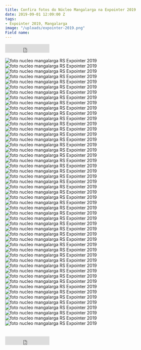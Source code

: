 ```yaml
---
title: Confira fotos do Núcleo Mangalarga na Expointer 2019
date: 2019-09-01 12:09:00 Z
tags:
- Expointer 2019, Mangalarga
image: "/uploads/expointer-2019.png"
Field name:
---
```


<iframe src="https://www.facebook.com/plugins/share_button.php?href=https%3A%2F%2Fwww.facebook.com%2Fmangalargars&layout=button_count&size=large&appId=470737649622328&width=143&height=28" width="143" height="28" style="border:none;overflow:hidden" scrolling="no" frameborder="0" allowTransparency="true" allow="encrypted-media"></iframe>
<br>
<br>
<div class="flex-content-row">

  <div class="flex-item-row flex-item-50">
    <img src="https://scontent.fpoa14-1.fna.fbcdn.net/v/t1.0-9/69576055_1179760255545692_6955637623918428160_n.jpg?_nc_cat=107&_nc_oc=AQm6vWYd9eovAweL1Zjs6vXCQMlGb0nbO4bKaNCAd5_yz2NscJns2AOZACFH9MyKfTc&_nc_ht=scontent.fpoa14-1.fna&oh=757222c00eb7afadd11a3498d8b50722&oe=5DFC2AD5" alt="foto nucleo mangalarga RS Expointer 2019">
  </div>
  <div class="flex-item-row flex-item-50">
    <img src="https://scontent.fpoa14-1.fna.fbcdn.net/v/t1.0-9/69363079_1179760245545693_1667320421864701952_n.jpg?_nc_cat=100&_nc_oc=AQkPOIwI-H2OJw8P0Iwutj-RszoIKrKBEgn01RWR4pznCJP8ItT_-mNjjJWMd_uWMZk&_nc_ht=scontent.fpoa14-1.fna&oh=e0184f6bf0dbe55f8fbcc95548ce7e70&oe=5DFD65C8" alt="foto nucleo mangalarga RS Expointer 2019">
  </div>
  <div class="flex-item-row flex-item-50">
    <img src="https://scontent.fpoa14-1.fna.fbcdn.net/v/t1.0-9/69250820_1179760232212361_7294506184181022720_n.jpg?_nc_cat=111&_nc_oc=AQnU1ta050oaQmZMQ-K60AUb1MiNDA_rapfoeMvDp5LMfYJ5GCqjPsWaNAlsKP2ds3Y&_nc_ht=scontent.fpoa14-1.fna&oh=daf5b5dd71bcfc4ca798359b0127676f&oe=5E15E3FA" alt="foto nucleo mangalarga RS Expointer 2019">
  </div>
  <div class="flex-item-row flex-item-50">
    <img src="https://scontent.fpoa14-1.fna.fbcdn.net/v/t1.0-9/69394319_1179760238879027_5061328210524897280_o.jpg?_nc_cat=105&_nc_oc=AQlYHA4jYs3j7uk5cnCV7IS-IFbH4Snl6v23B0-nuWiSOVye3ddO3_O95tq30l0iSRE&_nc_ht=scontent.fpoa14-1.fna&oh=f9103a2c41d3504a69682305f03a884f&oe=5E129166" alt="foto nucleo mangalarga RS Expointer 2019">
  </div>
  <div class="flex-item-row flex-item-50">
    <img src="https://scontent.fpoa14-1.fna.fbcdn.net/v/t1.0-9/69483087_1179760832212301_4062185175272914944_o.jpg?_nc_cat=109&_nc_oc=AQlDy0MHLVqqEFRE48sJLTFxne1n0jJWxI6CREWpMPVapbSlqCeLtnHUS03grWumsTs&_nc_ht=scontent.fpoa14-1.fna&oh=13d808e66736dfe48208521e2a2f5e15&oe=5DC7DCF0" alt="foto nucleo mangalarga RS Expointer 2019">
  </div>
  <div class="flex-item-row flex-item-50">
    <img src="https://scontent.fpoa14-1.fna.fbcdn.net/v/t1.0-9/69269757_1179760712212313_9126047807344476160_n.jpg?_nc_cat=106&_nc_oc=AQm2rneo_hOxwZt6IG3x7Fx5tTTHT3wp-Vo0AXrzGWRpo13Z7Nm9-WgUVT1DXHpFB-E&_nc_ht=scontent.fpoa14-1.fna&oh=7447e8bf287b6a918922558785853d9c&oe=5DFE41F3" alt="foto nucleo mangalarga RS Expointer 2019">
  </div>
  <div class="flex-item-row flex-item-50">
    <img src="https://scontent.fpoa14-1.fna.fbcdn.net/v/t1.0-9/69929586_1179760685545649_8617794769243865088_n.jpg?_nc_cat=106&_nc_oc=AQlc2UDai1uMoLkKlouc2I2prNMHhs6g9F2XxdjMrBJgbaVhDQ9yliRVW_GACnkIK_w&_nc_ht=scontent.fpoa14-1.fna&oh=d869e01cc504e8b462efd14a09378c64&oe=5DC7B938" alt="foto nucleo mangalarga RS Expointer 2019">
  </div>
  <div class="flex-item-row flex-item-50">
    <img src="https://scontent.fpoa14-1.fna.fbcdn.net/v/t1.0-9/69746892_1179760675545650_4542416841712074752_n.jpg?_nc_cat=102&_nc_oc=AQkSnejHoCwVFNMPqBi0ukaoopuoCdd2_LMTChaEvYfxyzxz5q1GMWmWs3khHEO6gAk&_nc_ht=scontent.fpoa14-1.fna&oh=a981a9db0490005bc33661fd8203c1a5&oe=5E04C7A5" alt="foto nucleo mangalarga RS Expointer 2019">
  </div>
  <div class="flex-item-row flex-item-50">
    <img src="https://scontent.fpoa14-1.fna.fbcdn.net/v/t1.0-9/70206187_1179760592212325_3802907920987848704_o.jpg?_nc_cat=106&_nc_oc=AQlJ2wsMEHeG2h8VuDE304uVapEwvwVJclJwGK4LhyyTQooax7OZ7Xt658Uo7HftZTs&_nc_ht=scontent.fpoa14-1.fna&oh=c27402d6f36ea7fec753f53e22c1f656&oe=5E096364" alt="foto nucleo mangalarga RS Expointer 2019">
  </div>
  <div class="flex-item-row flex-item-50">
    <img src="https://scontent.fpoa14-1.fna.fbcdn.net/v/t1.0-9/69458450_1179760575545660_3272769988699619328_o.jpg?_nc_cat=100&_nc_oc=AQnMJh9Kd94bVN-Vj694XyDZgu-r-qUsohgmdka2YEQsknmvsnbjj2sBJQryDbxgwgk&_nc_ht=scontent.fpoa14-1.fna&oh=0a845073e84ecec6b0287624dae34bb6&oe=5E111EB6" alt="foto nucleo mangalarga RS Expointer 2019">
  </div>
  <div class="flex-item-row flex-item-50">
    <img src="https://scontent.fpoa14-1.fna.fbcdn.net/v/t1.0-9/69321966_1179760558878995_8131954017250050048_n.jpg?_nc_cat=110&_nc_oc=AQlhHNiUaPBDX0F8Fdd54M-Gx4EyHPuRLXHgfFI8y7ltmcFFYt-QVzu8iirMpEmqeH8&_nc_ht=scontent.fpoa14-1.fna&oh=9913ad8a6c1b7af899a86bfebf63157b&oe=5E0EC8C3" alt="foto nucleo mangalarga RS Expointer 2019">
  </div>
  <div class="flex-item-row flex-item-50">
    <img src="https://scontent.fpoa14-1.fna.fbcdn.net/v/t1.0-9/69853811_1179760538878997_3665703824917528576_n.jpg?_nc_cat=107&_nc_oc=AQmmjPtoNNZiLuF5RaPbMba0VzZ3Mt5IkLV-3Dzl--w2BsgEK9lImyEukEEuoq1EMzE&_nc_ht=scontent.fpoa14-1.fna&oh=3924644592960f5b7a399ca1b73ec7f4&oe=5DCB99FB" alt="foto nucleo mangalarga RS Expointer 2019">
  </div>
  <div class="flex-item-row flex-item-50">
    <img src="https://scontent.fpoa14-1.fna.fbcdn.net/v/t1.0-9/69853811_1179760538878997_3665703824917528576_n.jpg?_nc_cat=107&_nc_oc=AQmmjPtoNNZiLuF5RaPbMba0VzZ3Mt5IkLV-3Dzl--w2BsgEK9lImyEukEEuoq1EMzE&_nc_ht=scontent.fpoa14-1.fna&oh=3924644592960f5b7a399ca1b73ec7f4&oe=5DCB99FB" alt="foto nucleo mangalarga RS Expointer 2019">
  </div>
  <div class="flex-item-row flex-item-50">
    <img src="https://scontent.fpoa14-1.fna.fbcdn.net/v/t1.0-9/69700182_1179760485545669_6475287906008170496_n.jpg?_nc_cat=111&_nc_oc=AQkCHhBFPIucPVY_4y8NSKTmlUhnNTDua6hVMJMZ-fMmmjaw6Xtk-oQKuckFTg7ZKg4&_nc_ht=scontent.fpoa14-1.fna&oh=14e3a6c6f91f5ddca04e8977cfb777a2&oe=5E0C0FB1" alt="foto nucleo mangalarga RS Expointer 2019">
  </div>
  <div class="flex-item-row flex-item-50">
    <img src="https://scontent.fpoa14-1.fna.fbcdn.net/v/t1.0-9/69672423_1179760375545680_8615974587873624064_o.jpg?_nc_cat=104&_nc_oc=AQmY5HXf4jkuKEbDRddlW21VW_C0485KuLG1_x6r-TYKmNKZv2X-x8YcQ7kHA3L8uXQ&_nc_ht=scontent.fpoa14-1.fna&oh=cb1cac907abd79cd030928f0b0639f53&oe=5E0D4F4D" alt="foto nucleo mangalarga RS Expointer 2019">
  </div>
  <div class="flex-item-row flex-item-50">
    <img src="https://scontent.fpoa14-1.fna.fbcdn.net/v/t1.0-9/69364999_1179760378879013_1031796262854197248_o.jpg?_nc_cat=106&_nc_oc=AQkbD_ogmRXkKJVhOJ153WzlSiSLGs6Tc1Ulw44HBsgH2053fKie5sS8g90c-fQPKFY&_nc_ht=scontent.fpoa14-1.fna&oh=114aa384299b614b29487fb799551a01&oe=5E077E8E" alt="foto nucleo mangalarga RS Expointer 2019">
  </div>
  <div class="flex-item-row flex-item-50">
    <img src="https://scontent.fpoa14-1.fna.fbcdn.net/v/t1.0-9/69447086_1179760848878966_6034012335973072896_n.jpg?_nc_cat=111&_nc_oc=AQkiMOU48pLOSquxv5z0WxwhnXU0EPh_Ew8Vp65YZlIaKKXFshYqnqurgT64dKd44q4&_nc_ht=scontent.fpoa14-1.fna&oh=f4f0a3eb9dbcb554c2c65911fce57f79&oe=5E0A28AD" alt="foto nucleo mangalarga RS Expointer 2019">
  </div>
  <div class="flex-item-row flex-item-50">
    <img src="https://scontent.fpoa14-1.fna.fbcdn.net/v/t1.0-9/69681811_1179760868878964_1794997799436156928_o.jpg?_nc_cat=108&_nc_oc=AQmulidUzZOqdkjx0zOVtMyQ37vd8G2jSiEOnPD6m25ivU74molfHjRgGOTqo0bOxCY&_nc_ht=scontent.fpoa14-1.fna&oh=93953041807dbfad12c93c2ad9474cb0&oe=5DCC287A" alt="foto nucleo mangalarga RS Expointer 2019">
  </div>
  <div class="flex-item-row flex-item-50">
    <img src="https://scontent.fpoa14-1.fna.fbcdn.net/v/t1.0-9/69313108_1179760962212288_8105361598387847168_o.jpg?_nc_cat=107&_nc_oc=AQkQck4SdnJSCqbLSYFAqEVpg_EGr4VACPP82ukQp0qjnWaRW9P57CUVW23Xa4J4PII&_nc_ht=scontent.fpoa14-1.fna&oh=f140298c52e9d5efd762b5af36f995e8&oe=5DCE3B4E" alt="foto nucleo mangalarga RS Expointer 2019">
  </div>
  <div class="flex-item-row flex-item-50">
    <img src="https://scontent.fpoa14-1.fna.fbcdn.net/v/t1.0-9/69936922_1179760988878952_4883439963728773120_o.jpg?_nc_cat=105&_nc_oc=AQk5siIpXdvO-VAJl0Uk22UZSAfHxWp0A_5qpyXcAm2Uu3rEFpnrYY8VI3lxsW49ZZk&_nc_ht=scontent.fpoa14-1.fna&oh=a109578d51cd6ea091356ffc8d3080c2&oe=5DCE726B" alt="foto nucleo mangalarga RS Expointer 2019">
  </div>
  <div class="flex-item-row flex-item-50">
    <img src="https://scontent.fpoa14-1.fna.fbcdn.net/v/t1.0-9/69804432_1179761008878950_4702288155968012288_o.jpg?_nc_cat=111&_nc_oc=AQnZ1vb8lZCL8bWQIzWunqfmivdq5ib5BJb-Qu3xR3rvFfNOxkVG854PQn4kELWCEd8&_nc_ht=scontent.fpoa14-1.fna&oh=ffba6677eb3a915d849f44e6f75e985e&oe=5DF96966" alt="foto nucleo mangalarga RS Expointer 2019">
  </div>
  <div class="flex-item-row flex-item-50">
    <img src="https://scontent.fpoa14-1.fna.fbcdn.net/v/t1.0-9/69910963_1179761175545600_6109824190989205504_n.jpg?_nc_cat=111&_nc_oc=AQnEbM3iKj_h5mxOcgoVClAoCBCJn9cxbgeTftSkhSyJrvJC-MIPnrHnz7d726diAmA&_nc_ht=scontent.fpoa14-1.fna&oh=0f2c5d1127ec5a6afb059de54bc350e3&oe=5E085FB2" alt="foto nucleo mangalarga RS Expointer 2019">
  </div>
  <div class="flex-item-row flex-item-50">
    <img src="https://scontent.fpoa14-1.fna.fbcdn.net/v/t1.0-9/70091190_1179761192212265_8948433192914780160_n.jpg?_nc_cat=109&_nc_oc=AQk8gVbpQ236AItDO8NsEtpvE1TOEmmz9NQZPhDjHirZiyGYsPeandU1e9rxAa32Gxg&_nc_ht=scontent.fpoa14-1.fna&oh=2512bc0addfd6e27f1d29e9772110ee5&oe=5DFA9BBD" alt="foto nucleo mangalarga RS Expointer 2019">
  </div>
  <div class="flex-item-row flex-item-50">
    <img src="https://scontent.fpoa14-1.fna.fbcdn.net/v/t1.0-9/69599657_1179760952212289_3647849637278121984_o.jpg?_nc_cat=101&_nc_oc=AQn1QYogfIV7dnzKto19pAV_zYnnd2bEz6nzRmTJViMwgZ4IqfnXHbUlUZDEzGmMN-g&_nc_ht=scontent.fpoa14-1.fna&oh=03f53f80dc5fbde996a74987509d74d8&oe=5DC95DF9" alt="foto nucleo mangalarga RS Expointer 2019">
  </div>
  <div class="flex-item-row flex-item-50">
    <img src="https://scontent.fpoa14-1.fna.fbcdn.net/v/t1.0-9/69304377_1179761215545596_7409729509508775936_n.jpg?_nc_cat=106&_nc_oc=AQlv7eKSntpYdMZMMJv4PhAamrOzXaMqTsRM9ji9wi6sqsAjhMJmedphlYLoR49vcCQ&_nc_ht=scontent.fpoa14-1.fna&oh=16e2bca89d28ec5645a2e7d3da2ecfc9&oe=5E144AB1" alt="foto nucleo mangalarga RS Expointer 2019">
  </div>
  <div class="flex-item-row flex-item-50">
    <img src="https://scontent.fpoa14-1.fna.fbcdn.net/v/t1.0-9/70015223_1179761432212241_3883429980738158592_o.jpg?_nc_cat=106&_nc_oc=AQnniXhzSjI7-ezCOMcxwuCmj78fUodAvNW6ntdJvjcYvP08kG4BYnvhUeIIDpfMQ_M&_nc_ht=scontent.fpoa14-1.fna&oh=71576ea1348b6dd447c828d5a8d8b715&oe=5DCC0841" alt="foto nucleo mangalarga RS Expointer 2019">
  </div>
  <div class="flex-item-row flex-item-50">
    <img src="https://scontent.fpoa14-1.fna.fbcdn.net/v/t1.0-9/69641207_1179761458878905_5528596136656371712_o.jpg?_nc_cat=102&_nc_oc=AQm0s00ipRIAGz-ZNr7CD55weKi02GKCA8RS2KXHrkQcWWVql8cBxVA5D5MqisO4VKE&_nc_ht=scontent.fpoa14-1.fna&oh=3e9e1b148207811c5fde7326fb432a6f&oe=5DFA4F53" alt="foto nucleo mangalarga RS Expointer 2019">
  </div>
  <div class="flex-item-row flex-item-50">
    <img src="https://scontent.fpoa14-1.fna.fbcdn.net/v/t1.0-9/69281768_1179761518878899_1343513276822061056_o.jpg?_nc_cat=102&_nc_oc=AQnHlrQmM2m9ERMhTAHpz-SpGtwywkLijb9Itew5lV0SB2-QokuYeZp4vM09feFpxDY&_nc_ht=scontent.fpoa14-1.fna&oh=107f2c99f143a6d4823e12b3e89b2a2c&oe=5E0791CF" alt="foto nucleo mangalarga RS Expointer 2019">
  </div>
  <div class="flex-item-row flex-item-50">
    <img src="https://scontent.fpoa14-1.fna.fbcdn.net/v/t1.0-9/69649359_1179761502212234_1610367622216417280_o.jpg?_nc_cat=102&_nc_oc=AQnWRvSXnw9xb89oH1_wcU4D1Elmd7B3G5lVroCmbB0D4tYmjFN2ruyKy0i7JbWEp0o&_nc_ht=scontent.fpoa14-1.fna&oh=fc72b334da155a1d90a74f479332e871&oe=5DFEC280" alt="foto nucleo mangalarga RS Expointer 2019">
  </div>
  <div class="flex-item-row flex-item-50">
    <img src="https://scontent.fpoa14-1.fna.fbcdn.net/v/t1.0-9/69556698_1179761558878895_6328003066427604992_o.jpg?_nc_cat=106&_nc_oc=AQmPkqBUP21kOexlsJgj-SvwqV3s8TUo65c6C5b42Icngrt57SYBVK-PGvcs6TrDKrw&_nc_ht=scontent.fpoa14-1.fna&oh=8d2db71efe9c6505c8aad388297d60d5&oe=5DCF9120" alt="foto nucleo mangalarga RS Expointer 2019">
  </div>
  <div class="flex-item-row flex-item-50">
    <img src="https://scontent.fpoa14-1.fna.fbcdn.net/v/t1.0-9/69415559_1179761572212227_7799756275637551104_o.jpg?_nc_cat=105&_nc_oc=AQm40as-rppCmnNdgVWQXxcbwrMfS8bpwpjmPstMni5oQa4cBdcC4z4VnAMitJY4CHA&_nc_ht=scontent.fpoa14-1.fna&oh=a5982859a86bef9209cf8004b190f6f8&oe=5E07F170" alt="foto nucleo mangalarga RS Expointer 2019">
  </div>
  <div class="flex-item-row flex-item-50">
    <img src="https://scontent.fpoa14-1.fna.fbcdn.net/v/t1.0-9/69283771_1179761648878886_8799988076509134848_o.jpg?_nc_cat=100&_nc_oc=AQlX0Z4cAZlL4Wqh-3zxgo1Mg7RlCKkyr1LFiT_3nHcSbJ9TlVMs5uugp_nvEYapp3g&_nc_ht=scontent.fpoa14-1.fna&oh=8f660b600091d0f1a8dafcd78701e816&oe=5E0474BD" alt="foto nucleo mangalarga RS Expointer 2019">
  </div>
  <div class="flex-item-row flex-item-50">
    <img src="https://scontent.fpoa14-1.fna.fbcdn.net/v/t1.0-9/69503448_1179761672212217_7648324804046487552_o.jpg?_nc_cat=101&_nc_oc=AQlr3I_0iPC_XCCMJ957CZt08UrNsOK4j0Cb7afA9NbhLMY8nBmsIH08HJbGkF2YHlc&_nc_ht=scontent.fpoa14-1.fna&oh=735ef49f8634b021f87e6286516d74ef&oe=5DCDA8E3" alt="foto nucleo mangalarga RS Expointer 2019">
  </div>
  <div class="flex-item-row flex-item-50">
    <img src="https://scontent.fpoa14-1.fna.fbcdn.net/v/t1.0-9/69518392_1179761718878879_6222932545571389440_o.jpg?_nc_cat=103&_nc_oc=AQlsDNKHA4WZ_OuwFsA3yuk2nbOpkXMnVNhXpNvNoyFyR00nd95VJX6K8c76QjftEao&_nc_ht=scontent.fpoa14-1.fna&oh=a18ef2287f7e3a8228bfa74162ab25a3&oe=5E153093" alt="foto nucleo mangalarga RS Expointer 2019">
  </div>
  <div class="flex-item-row flex-item-50">
    <img src="https://scontent.fpoa14-1.fna.fbcdn.net/v/t1.0-9/69480290_1179761755545542_6473383530394025984_o.jpg?_nc_cat=108&_nc_oc=AQkl8oskkcFjyXAXeDjDpHtCK4ZHIFaizAssJldoWzKWDpxjUaS2rM74-g21w1u6aZM&_nc_ht=scontent.fpoa14-1.fna&oh=5d90217643b1bb6b2d474de806c0d4cb&oe=5DFAFEB8" alt="foto nucleo mangalarga RS Expointer 2019">
  </div>
  <div class="flex-item-row flex-item-50">
    <img src="https://scontent.fpoa14-1.fna.fbcdn.net/v/t1.0-9/69700023_1179761792212205_8837072516359913472_o.jpg?_nc_cat=111&_nc_oc=AQlTjtkaK9tSCaUFJkD7VgMCPIiv5ZinhY62cwdFZV03YLBxXjwRhiDvvGwouYju8AE&_nc_ht=scontent.fpoa14-1.fna&oh=a1ab66ef0d8b6fa36e4d26aacc90dc25&oe=5E05A0C7" alt="foto nucleo mangalarga RS Expointer 2019">
  </div>
  <div class="flex-item-row flex-item-50">
    <img src="https://scontent.fpoa14-1.fna.fbcdn.net/v/t1.0-9/69698628_1179761815545536_5390424427403935744_o.jpg?_nc_cat=111&_nc_oc=AQldL_jRtJ0XlhoD8sKUqLWy06GYwbucTJCvrm1McO2QY2zLiGW6UoWXLNoEbZnwarQ&_nc_ht=scontent.fpoa14-1.fna&oh=e9ffaa94c9375eabd35451a9a344708b&oe=5DCB04FB" alt="foto nucleo mangalarga RS Expointer 2019">
  </div>
  <div class="flex-item-row flex-item-50">
    <img src="https://scontent.fpoa14-1.fna.fbcdn.net/v/t1.0-9/69470658_1179761868878864_6378872964024107008_o.jpg?_nc_cat=109&_nc_oc=AQmKsB7Ysa8ivEeZ2Tt_Q2Yr3C8tbuMgLlrGs7MlNLDJw8KVDQq81XixDjXAXTyT47I&_nc_ht=scontent.fpoa14-1.fna&oh=0d8f3e15a7e5054d7f1cb58d93c58c78&oe=5E0E8464" alt="foto nucleo mangalarga RS Expointer 2019">
  </div>
  <div class="flex-item-row flex-item-50">
    <img src="https://scontent.fpoa14-1.fna.fbcdn.net/v/t1.0-9/69693028_1179761885545529_4571893855099551744_o.jpg?_nc_cat=107&_nc_oc=AQlQu6wzs73SpsGA86CdpUcU-4LevvlXIt6rtaHbU_TBk4yelgai-T0I2CyB_JKejXE&_nc_ht=scontent.fpoa14-1.fna&oh=6d2acafc7217d4a87f856b3b49a18609&oe=5E0441A0" alt="foto nucleo mangalarga RS Expointer 2019">
  </div>
  <div class="flex-item-row flex-item-50">
    <img src="https://scontent.fpoa14-1.fna.fbcdn.net/v/t1.0-9/69858633_1179761948878856_8175784373254094848_o.jpg?_nc_cat=103&_nc_oc=AQlf92IhHBXYYNR07p41cw2uTFu4lwd3gP2YExh641KFICwXHI_wIxhtUEvVJfSnPx4&_nc_ht=scontent.fpoa14-1.fna&oh=b029dd3d1a37afc75950bdcabfb04f71&oe=5E064A1A" alt="foto nucleo mangalarga RS Expointer 2019">
  </div>
  <div class="flex-item-row flex-item-50">
    <img src="https://scontent.fpoa14-1.fna.fbcdn.net/v/t1.0-9/69316139_1179761995545518_4716705515072126976_o.jpg?_nc_cat=111&_nc_oc=AQlKga3GKThzEvxwGbqNGKhFM7KpVRtpO-dcuFrjLY5uCe9UeEuXF9DUCNNGyjIyN-4&_nc_ht=scontent.fpoa14-1.fna&oh=66049a6c9a5ae9c73b642c32c879ec39&oe=5E137F2E" alt="foto nucleo mangalarga RS Expointer 2019">
  </div>
  <div class="flex-item-row flex-item-50">
    <img src="https://scontent.fpoa14-1.fna.fbcdn.net/v/t1.0-9/69186098_1179762102212174_5061561113716457472_o.jpg?_nc_cat=105&_nc_oc=AQkjphdr1sCwbPdnay3IjtFPuFi4A7A_CFobVG0BoYULvNFXmKsrtfH3HDpqF0NrE3w&_nc_ht=scontent.fpoa14-1.fna&oh=6b067b1da4e29731e5a7e096c83e8f09&oe=5E1174DA" alt="foto nucleo mangalarga RS Expointer 2019">
  </div>
  <div class="flex-item-row flex-item-50">
    <img src="https://scontent.fpoa14-1.fna.fbcdn.net/v/t1.0-9/69695190_1179762122212172_8669484747895865344_o.jpg?_nc_cat=110&_nc_oc=AQkegAQNfbACg-OWiUxFrpNXljuuy_NZD2XF4KNBHcAn8VAkZsFfrgdpmD3XVVDRrpQ&_nc_ht=scontent.fpoa14-1.fna&oh=507c9ff233c14d909d7505aeca57367b&oe=5DFADA2C" alt="foto nucleo mangalarga RS Expointer 2019">
  </div>
  <div class="flex-item-row flex-item-50">
    <img src="https://scontent.fpoa14-1.fna.fbcdn.net/v/t1.0-9/69822941_1179762162212168_2131001633692188672_o.jpg?_nc_cat=109&_nc_oc=AQk5dUPdM3HNYHjUg7aRRi3i9_1KID30YR0PHbPHORX4Snf_Lz1VcnBCv5oBBXDYMh4&_nc_ht=scontent.fpoa14-1.fna&oh=950fde3b49fba32dca1e038b756d3cf9&oe=5E015810" alt="foto nucleo mangalarga RS Expointer 2019">
  </div>
  <div class="flex-item-row flex-item-50">
    <img src="https://scontent.fpoa14-1.fna.fbcdn.net/v/t1.0-9/69580939_1179762182212166_739091084830834688_o.jpg?_nc_cat=102&_nc_oc=AQklZyHXHdDW4FLr98XrHy1Rvzx6_HqftwpnHmK_rVk_JBAzil9XLjdI0xOocWKIVQw&_nc_ht=scontent.fpoa14-1.fna&oh=6312765636cb1e4bd7d117b4191bbce1&oe=5E0F7378" alt="foto nucleo mangalarga RS Expointer 2019">
  </div>
  <div class="flex-item-row flex-item-50">
    <img src="https://scontent.fpoa14-1.fna.fbcdn.net/v/t1.0-9/69908332_1179762255545492_6617169771219648512_o.jpg?_nc_cat=108&_nc_oc=AQkYPdRFI7sQLk01U5hC2LZHM8DWrGRrVk7g6XiobMTTrhHn9regeYHgckZewr1PqYg&_nc_ht=scontent.fpoa14-1.fna&oh=135055b2f80c19bba6e24f62e260607e&oe=5E0FEC59" alt="foto nucleo mangalarga RS Expointer 2019">
  </div>
  <div class="flex-item-row flex-item-50">
    <img src="https://scontent.fpoa14-1.fna.fbcdn.net/v/t1.0-9/69464208_1179762278878823_8876780549868355584_o.jpg?_nc_cat=102&_nc_oc=AQmqAYLLdUBp8UBVOiE3JcOK-HMBWaoewXGccE7_XI19yOING2SNd4kGaQut2ScwrFU&_nc_ht=scontent.fpoa14-1.fna&oh=9389dc325bb13bc69dcea9b8b06c1194&oe=5E0A4E55" alt="foto nucleo mangalarga RS Expointer 2019">
  </div>
  <div class="flex-item-row flex-item-50">
    <img src="https://scontent.fpoa14-1.fna.fbcdn.net/v/t1.0-9/69402114_1179762348878816_5297533476021469184_o.jpg?_nc_cat=107&_nc_oc=AQm0BPGQh46HLMwSJwzkhsTyGhZYquFRkeW3fUgBXhLgErH52qjbfsS03tVRJAnyaP0&_nc_ht=scontent.fpoa14-1.fna&oh=b5738be9c5e57960afb85a37057dee12&oe=5DFC09F7" alt="foto nucleo mangalarga RS Expointer 2019">
  </div>
  <div class="flex-item-row flex-item-50">
    <img src="https://scontent.fpoa14-1.fna.fbcdn.net/v/t1.0-9/69742048_1179762372212147_4575327625618128896_o.jpg?_nc_cat=105&_nc_oc=AQmXKfodhs4Nk9uYgxh_lYVgXRj8s0Fo1bIlVpsZn_6OdOki8PhO3JdByFzQbpoSgBc&_nc_ht=scontent.fpoa14-1.fna&oh=b01585de34c0f94891b27a2739db3a01&oe=5E102BC0" alt="foto nucleo mangalarga RS Expointer 2019">
  </div>
  <div class="flex-item-row flex-item-50">
    <img src="https://scontent.fpoa14-1.fna.fbcdn.net/v/t1.0-9/69287681_1179762382212146_8489619098156662784_o.jpg?_nc_cat=107&_nc_oc=AQmIXTvBst7zIxetU5TrZUO0Pw95lMa3AQWDs0C-pn_9GP4p2xHop1oiZPA1A2XRSNI&_nc_ht=scontent.fpoa14-1.fna&oh=1bbda8695a6b1909b7dc26951de7bbac&oe=5E14B90C" alt="foto nucleo mangalarga RS Expointer 2019">
  </div>
  <div class="flex-item-row flex-item-50">
    <img src="https://scontent.fpoa14-1.fna.fbcdn.net/v/t1.0-9/69556507_1179762445545473_223698990745518080_o.jpg?_nc_cat=109&_nc_oc=AQl_Uf42L1cXA0yv7NJDviLe9blGF2eXRuyWQw_1E7BDNCQqf5PrA-ftZywzzq_Cn9s&_nc_ht=scontent.fpoa14-1.fna&oh=9abad96e062430529f0151eebd646f9d&oe=5E08DA4A" alt="foto nucleo mangalarga RS Expointer 2019">
  </div>

</div>

<br>
<br>
<iframe src="https://www.facebook.com/plugins/share_button.php?href=https%3A%2F%2Fwww.facebook.com%2Fmangalargars&layout=button_count&size=large&appId=470737649622328&width=143&height=28" width="143" height="28" style="border:none;overflow:hidden" scrolling="no" frameborder="0" allowTransparency="true" allow="encrypted-media"></iframe>
